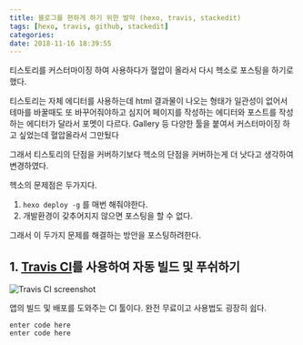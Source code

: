 ```yaml
---
title: 블로그를 편하게 하기 위한 발악 (hexo, travis, stackedit)
tags: [hexo, travis, github, stackedit]
categories:
date: 2018-11-16 18:39:55
---
```


티스토리를 커스터마이징 하여 사용하다가 혈압이 올라서 다시 헥소로 포스팅을 하기로 했다.

티스토리는 자체 에디터를 사용하는데 html 결과물이 나오는 형태가 일관성이 없어서 테마를 바꿀때도 또 바꾸어줘야하고 심지어 페이지를 작성하는 에디터와 포스트를 작성하는 에디터가 달라서 포멧이 다르다. Gallery 등 다양한 툴을 붙여서 커스터마이징 하고 싶었는데 혈압올라서 그만뒀다

그래서 티스토리의 단점을 커버하기보다 헥소의 단점을 커버하는게 더 낫다고 생각하여 변경하였다.

헥소의 문제점은 두가지다.
1. `hexo deploy -g` 를 매번 해줘야한다.
2. 개발환경이 갖추어지지 않으면 포스팅을 할 수 없다.

그래서 이 두가지 문제를 해결하는 방안을 포스팅하려한다.

## 1. [Travis CI](https://travis-ci.org/)를 사용하여 자동 빌드 및 푸쉬하기
![Travis CI screenshot](https://cdn.travis-ci.org/images/landing-page/laptop-f308ed79defa4f49c5f01af29a60084d.png)

앱의 빌드 및 배포를 도와주는 CI 툴이다. 완전 무료이고 사용법도 굉장히 쉽다.

    enter code here
    enter code here

<!--stackedit_data:
eyJoaXN0b3J5IjpbLTE1NzY1MjgxMzVdfQ==
-->